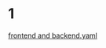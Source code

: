 # 1 #
[frontend and backend.yaml](https://github.com/keeper521/devops-netology/blob/main/13-kubernetes-config-01-objects/frontend%20and%20backend.yaml)
